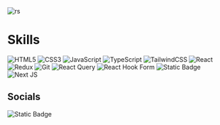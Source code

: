 <img src="https://i.postimg.cc/KjVwVQ3F/amirmj-bakground.png" alt="rs">

# Skills
![HTML5](https://img.shields.io/badge/html5-%23E34F26.svg?style=for-the-badge&logo=html5&logoColor=white)
![CSS3](https://img.shields.io/badge/css3-%231572B6.svg?style=for-the-badge&logo=css3&logoColor=white)
![JavaScript](https://img.shields.io/badge/javascript-%23323330.svg?style=for-the-badge&logo=javascript&logoColor=%23F7DF1E)
![TypeScript](https://img.shields.io/badge/typescript-%23007ACC.svg?style=for-the-badge&logo=typescript&logoColor=white)
![TailwindCSS](https://img.shields.io/badge/tailwindcss-%2338B2AC.svg?style=for-the-badge&logo=tailwind-css&logoColor=white)
![React](https://img.shields.io/badge/react-%2320232a.svg?style=for-the-badge&logo=react&logoColor=%2361DAFB)
![Redux](https://img.shields.io/badge/redux-%23593d88.svg?style=for-the-badge&logo=redux&logoColor=white)
![Git](https://img.shields.io/badge/git-%23F05033.svg?style=for-the-badge&logo=git&logoColor=white)
![React Query](https://img.shields.io/badge/-React%20Query-FF4154?style=for-the-badge&logo=react%20query&logoColor=white)
![React Hook Form](https://img.shields.io/badge/React%20Hook%20Form-%23EC5990.svg?style=for-the-badge&logo=reacthookform&logoColor=white)
![Static Badge](https://img.shields.io/badge/RESTFULL_API-blue?style=for-the-badge&logoSize=auto&color=%23411fcc)
![Next JS](https://img.shields.io/badge/next.js-000000?style=for-the-badge&logo=next.js&logoColor=white)

## Socials
<img alt="Static Badge" src="https://img.shields.io/badge/LinkedIn-blue?style=for-the-badge&logo=linkedin&logoSize=auto&color=%230A66C2&link=https%3A%2F%2Fwww.linkedin.com%2Fin%2Famirmohammad-javaheri%2F">
